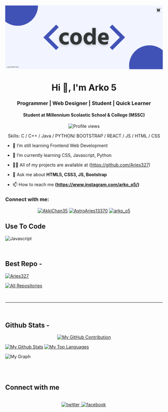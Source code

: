 ![I am Aries327](https://github.com/Aries327/Aries327/blob/main/code.png)
<h1 align="center">Hi 👋, I'm Arko 5</h1>
<h3 align="center">Programmer | Web Designer | Student | Quick Learner</h3>
<h4 align="center">Student at Millennium Scolastic School & College (MSSC)</h4>

<div align="center">

![Profile views](https://komarev.com/ghpvc/?username=Aries327&color=red)

Skills: C / C++ / Java / PYTHON/ BOOTSTRAP / REACT / JS / HTML / CSS

</div>

- 🔭 I’m still learning Frontend Web Development

- 🌱 I’m currently learning CSS, Javascript, Python

- 👨‍💻 All of my projects are available at (https://github.com/Aries327)

- 💬 Ask me about **HTML5, CSS3, JS, Bootstrap**

- 📫 How to reach me **(https://www.instagram.com/arko_o5/)**

<h3 align="left">Connect with me:</h3>

<p align="center">
<a href="https://web.facebook.com/AkkiChan35" target="blank"><img align="center" src="https://raw.githubusercontent.com/rahuldkjain/github-profile-readme-generator/master/src/images/icons/Social/facebook.svg" alt="AkkiChan35" height="30" width="40" /></a>
<a href="https://x.com/AstroAries13370" target="blank"><img align="center" src="https://raw.githubusercontent.com/rahuldkjain/github-profile-readme-generator/master/src/images/icons/Social/twitter.svg" alt="AstroAries13370" height="30" width="40" /></a>
<a href="https://instagram.com/arko_o5" target="blank"><img align="center" src="https://raw.githubusercontent.com/rahuldkjain/github-profile-readme-generator/master/src/images/icons/Social/instagram.svg" alt="arko_o5" height="30" width="40" /></a>
</p>

## Use To Code

![Javascript](https://img.shields.io/badge/Javascript-F0DB4F?style=for-the-badge&labelColor=black&logo=javascript&logoColor=F0DB4F)


<br/>

## Best Repo -

[![Aries327](https://github-readme-stats.vercel.app/api/pin/?username=Aries327&repo=Aries327&border_color=7F3FBF&bg_color=0D1117&title_color=C9D1D9&text_color=8B949E&icon_color=7F3FBF)](https://github.com/Aries327/Aries327)

<p align="left">
  <a href="https://github.com/Aries327?tab=repositories" target="_blank"><img alt="All Repositories" title="All Repositories" src="https://img.shields.io/badge/-All%20Repos-2962FF?style=for-the-badge&logo=koding&logoColor=white"/></a>
</p>

<br/>
<hr/>
<br/>

## Github Stats -

<p align="center">
  <a href="https://github.com/Aries327">
    <img src="https://github-profile-summary-cards.vercel.app/api/cards/profile-details?username=Aries327&theme=radical" alt="My GitHub Contribution"/>
  </a>
</p>

<a> 
    <a href="https://github.com/Aries327"><img alt="My Github Stats" src="https://denvercoder1-github-readme-stats.vercel.app/api?username=Aries327&show_icons=true&count_private=true&theme=react&border_color=7F3FBF&bg_color=0D1117&title_color=F85D7F&icon_color=F8D866" height="192px" width="49.5%"/></a>
  <a href="https://github.com/Aries327"><img alt="My Top Languages" src="https://denvercoder1-github-readme-stats.vercel.app/api/top-langs/?username=Aries327&langs_count=8&layout=compact&theme=react&border_color=7F3FBF&bg_color=0D1117&title_color=F85D7F&icon_color=F8D866" height="192px" width="49.5%"/></a>
  <br/>
</a>

![My Graph](https://github-readme-activity-graph.vercel.app/graph?username=Aries327&custom_title=My%20GitHub%20Activity%20Graph&bg_color=0D1117&color=7F3FBF&line=7F3FBF&point=7F3FBF&area_color=FFFFFF&title_color=FFFFFF&area=true)

<br/>

<br/>

## Connect with me

<div align="center">
<br/>
<a href="https://x.com/AstroAries13370" target="_blank">
<img src=https://img.shields.io/badge/twitter-%2300acee.svg?&style=for-the-badge&logo=twitter&logoColor=white alt=twitter style="margin-bottom: 5px; margin-right: 2px;" />
</a>
<a href="https://web.facebook.com/AkkiChan35" target="_blank">
<img src=https://img.shields.io/badge/facebook-%232E87FB.svg?&style=for-the-badge&logo=facebook&logoColor=white alt=facebook style="margin-bottom: 5px; margin-right: 2px;" />
</a>  
</div>
